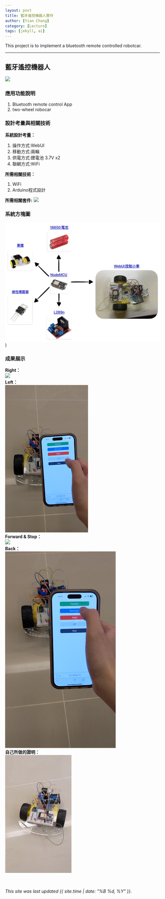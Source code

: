 ```yaml
---
layout: post
title: 藍牙遙控機器人實作
author: [Yian Chang]
category: [Lecture]
tags: [jekyll, ai]
---
```


This project is to implement a bluetooth remote controlled robotcar.

---
## 藍牙遙控機器人
![](https://github.com/rkuo2023/MCU-project/blob/main/images/ESP32_RoboCar.jpg?raw=true)


### 應用功能說明
1. Bluetooth remote control App 
2. two-wheel robocar

### 設計考量與相關技術
**系統設計考量：**<br>
1. 操作方式:WebUI
2. 移動方式:兩輪 
3. 供電方式:鋰電池 3.7V x2
4. 聯網方式:WiFi

**所需相關技術：**
1. WiFi 
2. Arduino程式設計

**所需相關套件:**
![](https://image.ruten.com.tw/g2/8/d4/16/21440347657238_872.jpg)

### 系統方塊圖
![](https://github.com/Ian1121023/MCU-project/blob/main/images/WebUI_car.jpg?raw=true))
### 成果展示
**Right：**<br>
![](https://github.com/Ian1121023/MCU-project/blob/main/images/right.gif?raw=true)<br>
**Left：**<br>
![](https://github.com/Ian1121023/MCU-project/blob/main/images/left.gif?raw=true)<br>
**Forward & Stop：**<br>
![](https://github.com/Ian1121023/MCU-project/blob/main/images/forward_stop.gif?raw=true)<br>
**Back：**<br>
![](https://github.com/Ian1121023/MCU-project/blob/main/images/back.gif?raw=true)<br>
**自己所做的證明：**<br>
![](https://github.com/Ian1121023/MCU-project/blob/main/images/prove.gif?raw=true)<br>
<br>
<br>

*This site was last updated {{ site.time | date: "%B %d, %Y" }}.*


